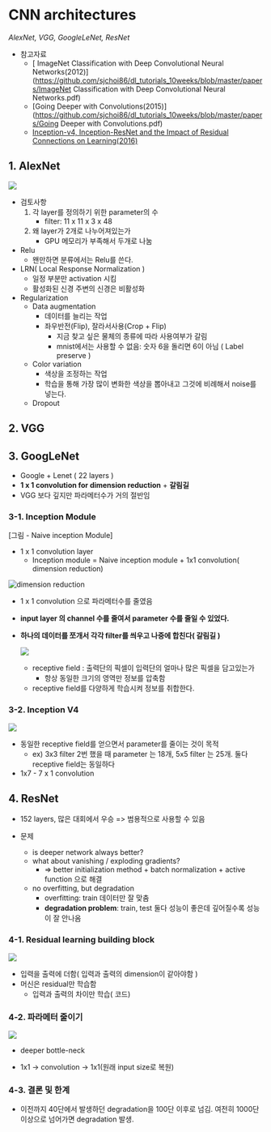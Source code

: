 # CNN architectures

*AlexNet, VGG, GoogleLeNet, ResNet*

* 참고자료
  * [ ImageNet Classification with Deep Convolutional Neural Networks(2012)](https://github.com/sjchoi86/dl_tutorials_10weeks/blob/master/papers/ImageNet Classification with Deep Convolutional Neural Networks.pdf)
  * [Going Deeper with Convolutions(2015)](https://github.com/sjchoi86/dl_tutorials_10weeks/blob/master/papers/Going Deeper with Convolutions.pdf)
  * [Inception-v4, Inception-ResNet and the Impact of Residual Connections on Learning(2016)](https://arxiv.org/pdf/1602.07261.pdf)

## 1. AlexNet

![](https://github.com/zzsza/Deep_Learning_starting_with_the_latest_papers/blob/master/Lecture_Note/images/cnn05.png?raw=true)

* 검토사항
  1. 각 layer를 정의하기 위한 parameter의 수
     * filter: 11 x 11 x 3 x 48
  2. 왜 layer가 2개로 나누어져있는가
     * GPU 메모리가 부족해서 두개로 나눔
* Relu
  * 왠만하면 분류에서는 Relu를 쓴다.
* LRN( Local Response Normalization )
  * 일정 부분만 activation 시킴
  * 활성화된 신경 주변의 신경은 비활성화
* Regularization
  * Data augmentation
    * 데이터를 늘리는 작업
    * 좌우반전(Flip), 잘라서사용(Crop + Flip)
      * 지금 찾고 싶은 물체의 종류에 따라 사용여부가 갈림
      * mnist에서는 사용할 수 없음: 숫자 6을 돌리면 6이 아님 ( Label preserve )
  * Color variation
    * 색상을 조정하는 작업
    * 학습을 통해 가장 많이 변화한 색상을 뽑아내고 그것에 비례해서 noise를 넣는다.
  * Dropout

## 2. VGG

## 3. GoogLeNet

* Google + Lenet ( 22 layers )
* **1 x 1 convolution for dimension reduction** + **갈림길**
* VGG 보다 깊지만 파라메터수가 거의 절반임

### 3-1. Inception Module

[그림 - Naive inception Module]

* 1 x 1 convolution layer
  * Inception module = Naive inception module + 1x1 convolution( dimension reduction)

![dimension reduction](https://github.com/zzsza/Deep_Learning_starting_with_the_latest_papers/blob/master/Lecture_Note/images/cnn07.png?raw=true)

* 1 x 1 convolution 으로 파라메터수를 줄였음 

* **input layer 의 channel 수를 줄여서 parameter 수를 줄일 수 있었다.**

* **하나의 데이터를 쪼개서 각각 filter를 씌우고 나중에 합친다( 갈림길 )**

  ![](https://www.researchgate.net/publication/318853350/figure/fig2/AS:631664187285522@1527611886306/GoogleNet-Inception-V1.png)

  * receptive field : 출력단의 픽셀이 입력단의 얼마나 많은 픽셀을 담고있는가
    * 항상 동일한 크기의 영역만 정보를 압축함
  * receptive field를 다양하게 학습시켜 정보를 취합한다. 

### 3-2. Inception V4

![](https://miro.medium.com/max/3702/1*LjImFrHzbu2mG8RezRO_JA.png)

* 동일한 receptive field를 얻으면서 parameter를 줄이는 것이 목적
  * ex) 3x3 filter 2번 했을 때 parameter 는 18개, 5x5 filter 는 25개. 둘다 receptive field는 동일하다
* 1x7 - 7 x 1 convolution 

## 4. ResNet

* 152 layers, 많은 대회에서 우승 => 범용적으로 사용할 수 있음

* 문제
  * is deeper network always better?
  * what about vanishing / exploding gradients?
    * => better initialization method + batch normalization + active function 으로 해결
  * no overfitting, but degradation 
    * overfitting: train 데이터만 잘 맞춤
    * **degradation problem**: train, test 둘다 성능이 좋은데 깊어질수록 성능이 잘 안나옴

### 4-1. Residual learning building block

![](https://www.researchgate.net/profile/Syeda_Atik2/publication/330880103/figure/fig5/AS:723733501194240@1549562921364/A-building-block-of-Residual-learning.png)

* 입력을 출력에 더함( 입력과 출력의 dimension이 같아야함 )
* 머신은 residual만 학습함
  * 입력과 출력의 차이만 학습( 코드)

### 4-2. 파라메터 줄이기

![](https://upload-images.jianshu.io/upload_images/2228224-f9b16ae3483b14da.png?imageMogr2/auto-orient/strip%7CimageView2/2/w/1000/format/webp)

* deeper bottle-neck

* 1x1 -> convolution -> 1x1(원래 input size로 복원)

### 4-3. 결론 및 한계

* 이전까지 40단에서 발생하던 degradation을 100단 이후로 넘김. 여전히 1000단 이상으로 넘어가면 degradation 발생.

